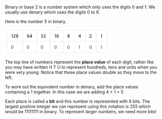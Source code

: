 Binary or base 2 is a number system which only uses the digits 0 and 1. We usually use denary which uses the digits 0 to 9.

Here is the number 5 in binary.

![Binary](images/binary-positive.png)

The top line of numbers represent the **place value** of each digit, rather like you may have written H T U to represent hundreds, tens and units when you were very young. Notice that these place values double as they move to the left.

To work out the equivalent number in denary, add the place values containing a 1 together. In this case we are adding 4 + 1 = 5

Each place is called a **bit** and this number is represented with 8 bits. The largest positive integer we can represent using this notation is 255 which would be 11111111 in binary. To represent larger numbers, we need more bits!
